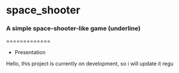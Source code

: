 # space_shooter

### A simple space-shooter-like game (underline)

=============

* Presentation

Hello, this project is currently on development, so i will update it regu
